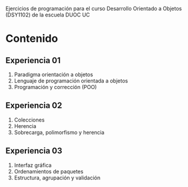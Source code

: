 Ejercicios de programación para el curso Desarrollo Orientado a Objetos (DSY1102) de la escuela DUOC UC

# Contenido

## Experiencia 01

1. Paradigma orientación a objetos
2. Lenguaje de programación orientada a objetos
3. Programación y corrección (POO)

## Experiencia 02

1. Colecciones
2. Herencia
3. Sobrecarga, polimorfismo y herencia

## Experiencia 03

1. Interfaz gráfica
2. Ordenamientos de paquetes
3. Estructura, agrupación y validación
